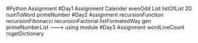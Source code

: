 #Python Assignment
#Day1 Assignment
Calender
evenOdd
List
listOfList 2D
numToWord
primeNumber
#Day2 Assignment
recursionFunction
recursionFibonacci
recursionFactorial
listFormatedWay
gen
primeNumberList ---> using module
#Day3 Assignment
wordLineCount
rogetDictionary
